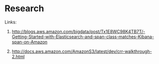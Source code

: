 Research
========

Links:

1. http://blogs.aws.amazon.com/bigdata/post/Tx1E8WC98K4TB7T/-Getting-Started-with-Elasticsearch-and-span-class-matches-Kibana-span-on-Amazon

2. http://docs.aws.amazon.com/AmazonS3/latest/dev/crr-walkthrough-2.html


